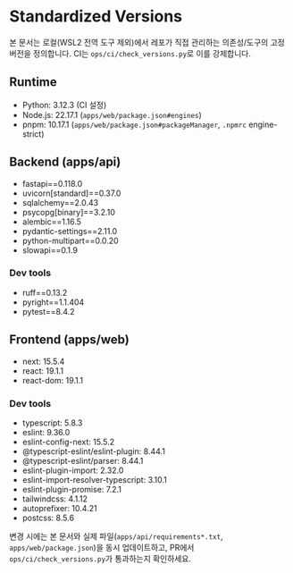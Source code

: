 # Standardized Versions

본 문서는 로컬(WSL2 전역 도구 제외)에서 레포가 직접 관리하는 의존성/도구의 고정 버전을 정의합니다. CI는 `ops/ci/check_versions.py`로 이를 강제합니다.

## Runtime
- Python: 3.12.3 (CI 설정)
- Node.js: 22.17.1 (`apps/web/package.json#engines`)
- pnpm: 10.17.1 (`apps/web/package.json#packageManager`, `.npmrc` engine-strict)

## Backend (apps/api)
- fastapi==0.118.0
- uvicorn[standard]==0.37.0
- sqlalchemy==2.0.43
- psycopg[binary]==3.2.10
- alembic==1.16.5
- pydantic-settings==2.11.0
- python-multipart==0.0.20
- slowapi==0.1.9

### Dev tools
- ruff==0.13.2
- pyright==1.1.404
- pytest==8.4.2

## Frontend (apps/web)
- next: 15.5.4
- react: 19.1.1
- react-dom: 19.1.1

### Dev tools
- typescript: 5.8.3
- eslint: 9.36.0
- eslint-config-next: 15.5.2
- @typescript-eslint/eslint-plugin: 8.44.1
- @typescript-eslint/parser: 8.44.1
- eslint-plugin-import: 2.32.0
- eslint-import-resolver-typescript: 3.10.1
- eslint-plugin-promise: 7.2.1
- tailwindcss: 4.1.12
- autoprefixer: 10.4.21
- postcss: 8.5.6

변경 시에는 본 문서와 실제 파일(`apps/api/requirements*.txt`, `apps/web/package.json`)을 동시 업데이트하고, PR에서 `ops/ci/check_versions.py`가 통과하는지 확인하세요.
